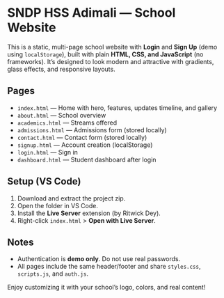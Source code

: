# SNDP HSS Adimali — School Website

This is a static, multi-page school website with **Login** and **Sign Up** (demo using `localStorage`), built with plain **HTML, CSS, and JavaScript** (no frameworks). It’s designed to look modern and attractive with gradients, glass effects, and responsive layouts.

## Pages
- `index.html` — Home with hero, features, updates timeline, and gallery
- `about.html` — School overview
- `academics.html` — Streams offered
- `admissions.html` — Admissions form (stored locally)
- `contact.html` — Contact form (stored locally)
- `signup.html` — Account creation (localStorage)
- `login.html` — Sign in
- `dashboard.html` — Student dashboard after login

## Setup (VS Code)
1. Download and extract the project zip.
2. Open the folder in VS Code.
3. Install the **Live Server** extension (by Ritwick Dey).
4. Right-click `index.html` > **Open with Live Server**.

## Notes
- Authentication is **demo only**. Do not use real passwords.
- All pages include the same header/footer and share `styles.css`, `scripts.js`, and `auth.js`.

Enjoy customizing it with your school’s logo, colors, and real content!
